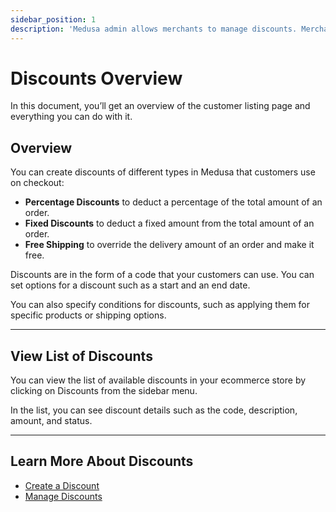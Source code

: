 ```yaml
---
sidebar_position: 1
description: 'Medusa admin allows merchants to manage discounts. Merchants can create discounts and manage their conditions.'
---
```


# Discounts Overview

In this document, you’ll get an overview of the customer listing page and everything you can do with it.

## Overview

You can create discounts of different types in Medusa that customers use on checkout:

- **Percentage Discounts** to deduct a percentage of the total amount of an order.
- **Fixed Discounts** to deduct a fixed amount from the total amount of an order.
- **Free Shipping** to override the delivery amount of an order and make it free.

Discounts are in the form of a code that your customers can use. You can set options for a discount such as a start and an end date.

You can also specify conditions for discounts, such as applying them for specific products or shipping options.

---

## View List of Discounts

You can view the list of available discounts in your ecommerce store by clicking on Discounts from the sidebar menu.

In the list, you can see discount details such as the code, description, amount, and status.

---

## Learn More About Discounts

- [Create a Discount](./create.mdx)
- [Manage Discounts](./manage.mdx)
